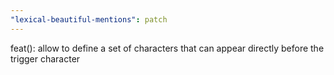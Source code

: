 ```yaml
---
"lexical-beautiful-mentions": patch
---
```


feat(): allow to define a set of characters that can appear directly before the trigger character

